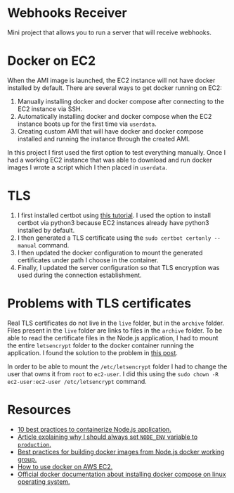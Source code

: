 # Webhooks Receiver

Mini project that allows you to run a server that will receive webhooks.

# Docker on EC2

When the AMI image is launched, the EC2 instance will not have docker installed by default. There are several ways to get docker running on EC2:

1. Manually installing docker and docker compose after connecting to the EC2 instance via SSH.
2. Automatically installing docker and docker compose when the EC2 instance boots up for the first time via `userdata`.
3. Creating custom AMI that will have docker and docker compose installed and running the instance through the created AMI.

In this project I first used the first option to test everything manually.
Once I had a working EC2 instance that was able to download and run docker images I wrote a script which I then placed in `userdata`.

# TLS

1. I first installed certbot using [this tutorial](https://www.inmotionhosting.com/support/website/ssl/lets-encrypt-ssl-ubuntu-with-certbot/). I used the option to install certbot via python3 because EC2 instances already have python3 installed by default.
2. I then generated a TLS certificate using the `sudo certbot certonly --manual` command.
3. I then updated the docker configuration to mount the generated certificates under path I choose in the container.
4. Finally, I updated the server configuration so that TLS encryption was used during the connection establishment.

# Problems with TLS certificates

Real TLS certificates do not live in the `live` folder, but in the `archive` folder. Files present in the `live` folder are links to files in the `archive` folder. To be able to read the certificate files in the Node.js application, I had to mount the entire `letsencrypt` folder to the docker container running the application. I found the solution to the problem in [this post](https://stackoverflow.com/questions/60563144/accessing-ssl-pem-files-inside-docker-container).

In order to be able to mount the `/etc/letsencrypt` folder I had to change the user that owns it from `root` to `ec2-user`. I did this using the `sudo chown -R ec2-user:ec2-user /etc/letsencrypt` command.

# Resources

- [10 best practices to containerize Node.js application.](https://snyk.io/blog/10-best-practices-to-containerize-nodejs-web-applications-with-docker/)
- [Article explaining why I should always set `NODE_ENV` variable to `production`.](https://www.dynatrace.com/news/blog/the-drastic-effects-of-omitting-node-env-in-your-express-js-applications/)
- [Best practices for building docker images from Node.js docker working group.](https://github.com/nodejs/docker-node/blob/main/docs/BestPractices.md#handling-kernel-signals)
- [How to use docker on AWS EC2.](https://betterprogramming.pub/how-to-use-docker-in-an-amazon-ec2-instance-5453601ec330)
- [Official docker documentation about installing docker compose on linux operating system.](https://docs.docker.com/compose/install/)
